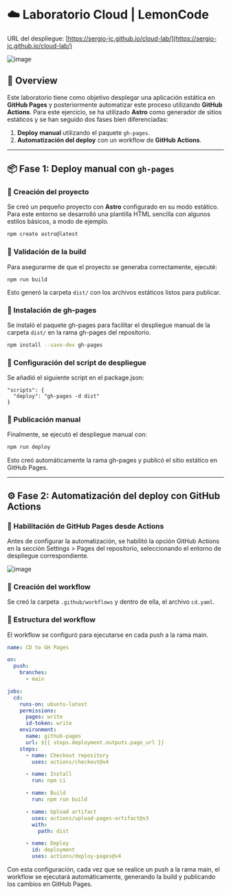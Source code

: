 # ☁️ Laboratorio Cloud | LemonCode

URL del despliegue: [https://sergio-jc.github.io/cloud-lab/](https://sergio-jc.github.io/cloud-lab/)

![image](https://github.com/user-attachments/assets/a2c0fb47-b90b-478b-8e0c-9037db098169)


## 📖 Overview

Este laboratorio tiene como objetivo desplegar una aplicación estática en **GitHub Pages** y posteriormente automatizar este proceso utilizando **GitHub Actions**. Para este ejercicio, se ha utilizado **Astro** como generador de sitios estáticos y se han seguido dos fases bien diferenciadas:  

1. **Deploy manual** utilizando el paquete `gh-pages`.
2. **Automatización del deploy** con un workflow de **GitHub Actions**.

---

## 📦 Fase 1: Deploy manual con `gh-pages`

### 📌 Creación del proyecto

Se creó un pequeño proyecto con **Astro** configurado en su modo estático. Para este entorno se desarrolló una plantilla HTML sencilla con algunos estilos básicos, a modo de ejemplo.

```bash
npm create astro@latest
```

### 📌 Validación de la build

Para asegurarme de que el proyecto se generaba correctamente, ejecuté:

```
npm run build
```

Esto generó la carpeta `dist/` con los archivos estáticos listos para publicar.

### 📌 Instalación de gh-pages

Se instaló el paquete gh-pages para facilitar el despliegue manual de la carpeta `dist/` en la rama gh-pages del repositorio.

```bash
npm install --save-dev gh-pages
```

### 📌 Configuración del script de despliegue

Se añadió el siguiente script en el package.json:

```
"scripts": {
  "deploy": "gh-pages -d dist"
}
```

### 📌 Publicación manual

Finalmente, se ejecutó el despliegue manual con:

```bash
npm run deploy
```

Esto creó automáticamente la rama gh-pages y publicó el sitio estático en GitHub Pages.

---

## ⚙️ Fase 2: Automatización del deploy con GitHub Actions

### 📌 Habilitación de GitHub Pages desde Actions

Antes de configurar la automatización, se habilitó la opción GitHub Actions en la sección Settings > Pages del repositorio, seleccionando el entorno de despliegue correspondiente.

![image](https://github.com/user-attachments/assets/1ecc3ebb-4369-41f6-95e0-7aad3e5ccb27)


### 📌 Creación del workflow

Se creó la carpeta `.github/workflows` y dentro de ella, el archivo `cd.yaml`.

### 📌 Estructura del workflow

El workflow se configuró para ejecutarse en cada push a la rama main.

```yml
name: CD to GH Pages

on:
  push:
    branches:
      - main

jobs:
  cd:
    runs-on: ubuntu-latest
    permissions:
      pages: write
      id-token: write
    environment:
      name: github-pages
      url: ${{ steps.deployment.outputs.page_url }}
    steps:
      - name: Checkout repository
        uses: actions/checkout@v4

      - name: Install
        run: npm ci

      - name: Build
        run: npm run build

      - name: Upload artifact
        uses: actions/upload-pages-artifact@v3
        with:
          path: dist

      - name: Deploy
        id: deployment
        uses: actions/deploy-pages@v4
```

Con esta configuración, cada vez que se realice un push a la rama main, el workflow se ejecutará automáticamente, generando la build y publicando los cambios en GitHub Pages.
